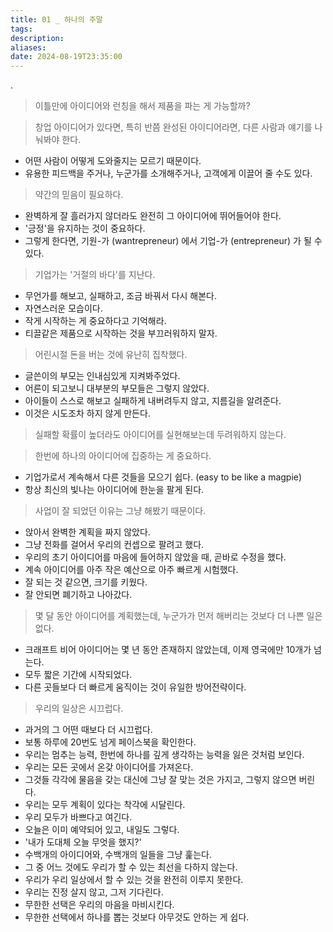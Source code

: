```yaml
---
title: 01 _ 하나의 주말
tags: 
description: 
aliases: 
date: 2024-08-19T23:35:00
---
```


.  

> 이틀만에 아이디어와 런칭을 해서 제품을 파는 게 가능할까?

> 창업 아이디어가 있다면, 특히 반쯤 완성된 아이디어라면, 다른 사람과 얘기를 나눠봐야 한다.

- 어떤 사람이 어떻게 도와줄지는 모르기 때문이다.
- 유용한 피드백을 주거나, 누군가를 소개해주거나, 고객에게 이끌어 줄 수도 있다.

> 약간의 믿음이 필요하다.

- 완벽하게 잘 흘러가지 않더라도 완전히 그 아이디어에 뛰어들어야 한다.
- '긍정'을 유지하는 것이 중요하다.
- 그렇게 한다면, 기원-가 (wantrepreneur) 에서 기업-가 (entrepreneur) 가 될 수 있다.


> 기업가는 '거절의 바다'를 지난다.

- 무언가를 해보고, 실패하고, 조금 바꿔서 다시 해본다.
- 자연스러운 모습이다.
- 작게 시작하는 게 중요하다고 기억해라.
- 티끌같은 제품으로 시작하는 것을 부끄러워하지 말자.

> 어린시절 돈을 버는 것에 유난히 집착했다.

- 글쓴이의 부모는 인내심있게 지켜봐주었다.
- 어른이 되고보니 대부분의 부모들은 그렇지 않았다.
- 아이들이 스스로 해보고 실패하게 내버려두지 않고, 지름길을 알려준다.
- 이것은 시도조차 하지 않게 만든다.

> 실패할 확률이 높더라도 아이디어를 실현해보는데 두려워하지 않는다.

> 한번에 하나의 아이디어에 집중하는 게 중요하다.

- 기업가로서 계속해서 다른 것들을 모으기 쉽다. (easy to be like a magpie)
- 항상 최신의 빛나는 아이디어에 한눈을 팔게 된다.

> 사업이 잘 되었던 이유는 그냥 해봤기 때문이다.

- 앉아서 완벽한 계획을 짜지 않았다.
- 그냥 전화를 걸어서 우리의 컨셉으로 팔려고 했다.
- 우리의 초기 아이디어를 마음에 들어하지 않았을 때, 곧바로 수정을 했다.
- 계속 아이디어를 아주 작은 예산으로 아주 빠르게 시험했다.
- 잘 되는 것 같으면, 크기를 키웠다.
- 잘 안되면 폐기하고 나아갔다.

> 몇 달 동안 아이디어를 계획했는데, 누군가가 먼저 해버리는 것보다 더 나쁜 일은 없다.

- 크래프트 비어 아이디어는 몇 년 동안 존재하지 않았는데, 이제 영국에만 10개가 넘는다.
- 모두 짧은 기간에 시작되었다.
- 다른 곳들보다 더 빠르게 움직이는 것이 유일한 방어전략이다.

> 우리의 일상은 시끄럽다.

- 과거의 그 어떤 때보다 더 시끄럽다.
- 보통 하루에 20번도 넘게 페이스북을 확인한다.
- 우리는 멈추는 능력, 한번에 하나를 깊게 생각하는 능력을 잃은 것처럼 보인다.
- 우리는 모든 곳에서 온갖 아이디어를 가져온다.
- 그것들 각각에 물음을 갖는 대신에 그냥 잘 맞는 것은 가지고, 그렇지 않으면 버린다.
- 우리는 모두 계획이 있다는 착각에 시달린다.
- 우리 모두가 바쁘다고 여긴다.
- 오늘은 이미 예약되어 있고, 내일도 그렇다.
- '내가 도대체 오늘 무엇을 했지?'
- 수백개의 아이디어와, 수백개의 일들을 그냥 훑는다.
- 그 중 어느 것에도 우리가 할 수 있는 최선을 다하지 않는다.
- 우리가 우리 일상에서 할 수 있는 것을 완전히 이루지 못한다.
- 우리는 진정 살지 않고, 그저 기다린다.
- 무한한 선택은 우리의 마음을 마비시킨다.
- 무한한 선택에서 하나를 뽑는 것보다 아무것도 안하는 게 쉽다.
